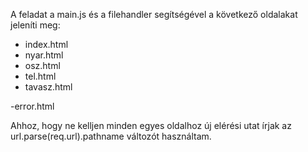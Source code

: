 A feladat a main.js és a filehandler segítségével a következő oldalakat jeleníti meg:
 - index.html
 - nyar.html
 - osz.html
 - tel.html
 - tavasz.html

 -error.html

 Ahhoz, hogy ne kelljen minden egyes oldalhoz új elérési utat írjak az
 url.parse(req.url).pathname változót használtam.
